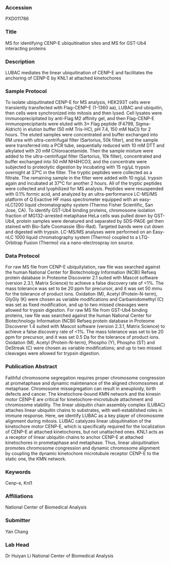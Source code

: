 ### Accession
PXD011786

### Title
MS for identifying CENP-E ubiquitination sites and MS for GST-Ub4 interacting proteins

### Description
LUBAC mediates the linear ubiquitination of CENP-E and facilitates the anchoring of CENP-E by KNL1 at attached kinetochores

### Sample Protocol
To isolate ubiquitinated CENP-E for MS analysis, HEK293T cells were transiently transfected with Flag-CENP-E (1-1360 aa), LUBAC and ubiquitin, then cells were synchronized into mitosis and then lysed. Cell lysates were immunoprecipitated by anti-Flag M2 affinity gel, and then Flag-CENP-E immunoprecipitants were eluted with 3× Flag peptide (F4799, Sigma-Aldrich) in elution buffer (50 mM Tris-HCl, pH 7.4, 150 mM NaCl) for 2 hours. The eluted samples were concentrated and buffer exchanged into 6M urea with ultra-centrifugal filter (Sartorius, 50k filter), and the sample were transferred into a PCR tube, sequentially reduced with 10 mM DTT and alkylated with 20 mM Chloroacetamide. Then the sample mixture were added to the ultra-centrifugal filter (Sartorius, 10k filter), concentrated and buffer exchanged into 50 mM NH4HCO3, and the concentrate were subjected to proteolytic digestion by incubating with 15 ng/μL trypsin overnight at 37°C in the filter. The tryptic peptides were collected as a filtrate. The remaining sample in the filter were added with 10 ng/μL trypsin again and incubated at 37°C for another 2 hours. All of the tryptic peptides were collected and lyophilized for MS analysis. Peptides were resuspended with 0.1% formic acid, and analyzed by an ultra-performance LC-MS/MS platform of Q Exactive HF mass spectrometer equipped with an easy-nLC1200 liquid chromatography system (Thermo Fisher Scientific, San Jose, CA). To identify GST-Ub4 binding proteins, chromosome isolation fraction of MG132-arrested metaphase HeLa cells was pulled down by GST-Ub4, protein samples were denatured and separated by SDS-PAGE gel then stained with Bio-Safe Coomassie (Bio-Rad). Targeted bands were cut down and digested with trypsin. LC-MS/MS analyses were performed on an Easy-nLC 1000 liquid chromatography system (Thermo) coupled to a LTQ-Orbitrap Fusion (Thermo) via a nano-electrospray ion source.

### Data Protocol
For raw MS file from CENP-E ubiquitylation, raw file was searched against the human National Center for Biotechnology Information (NCBI) Refseq protein database in Proteome Discoverer 2.1 suited with Mascot software (version 2.3.1, Matrix Science) to achieve a false discovery rate of <1%. The mass tolerance was set to be 20 ppm for precursor, and it was set 50 mmu for the tolerance of product ions. Oxidation (M), Acetyl (Protein-N-term), GlyGly (K) were chosen as variable modifications and Carbamidomethyl (C) was set as fixed modification, and up to two missed cleavages were allowed for trypsin digestion. For raw MS file from GST-Ub4 binding proteins, raw file was searched against the human National Center for Biotechnology Information (NCBI) Refseq protein database in Proteome Discoverer 1.4 suited with Mascot software (version 2.3.1, Matrix Science) to achieve a false discovery rate of <1%. The mass tolerance was set to be 20 ppm for precursor, and it was set 0.5 Da for the tolerance of product ions. Oxidation (M), Acetyl (Protein-N-term), Phospho (Y), Phospho (ST) and DeStreak (C) were chosen as variable modifications; and up to two missed cleavages were allowed for trypsin digestion.

### Publication Abstract
Faithful chromosome segregation requires proper chromosome congression at prometaphase and dynamic maintenance of the aligned chromosomes at metaphase. Chromosome missegregation can result in aneuploidy, birth defects and cancer. The kinetochore-bound KMN network and the kinesin motor CENP-E are critical for kinetochore-microtubule attachment and chromosome stability. The linear ubiquitin chain assembly complex (LUBAC) attaches linear ubiquitin chains to substrates, with well-established roles in immune response. Here, we identify LUBAC as a key player of chromosome alignment during mitosis. LUBAC catalyzes linear ubiquitination of the kinetochore motor CENP-E, which is specifically required for the localization of CENP-E at attached kinetochores, but not unattached ones. KNL1 acts as a receptor of linear ubiquitin chains to anchor CENP-E at attached kinetochores in prometaphase and metaphase. Thus, linear ubiquitination promotes chromosome congression and dynamic chromosome alignment by coupling the dynamic kinetochore microtubule receptor CENP-E to the static one, the KMN network.

### Keywords
Cenp-e, Knl1

### Affiliations
National Center of Biomedical Analysis

### Submitter
Yan Chang

### Lab Head
Dr Huiyan Li
National Center of Biomedical Analysis


